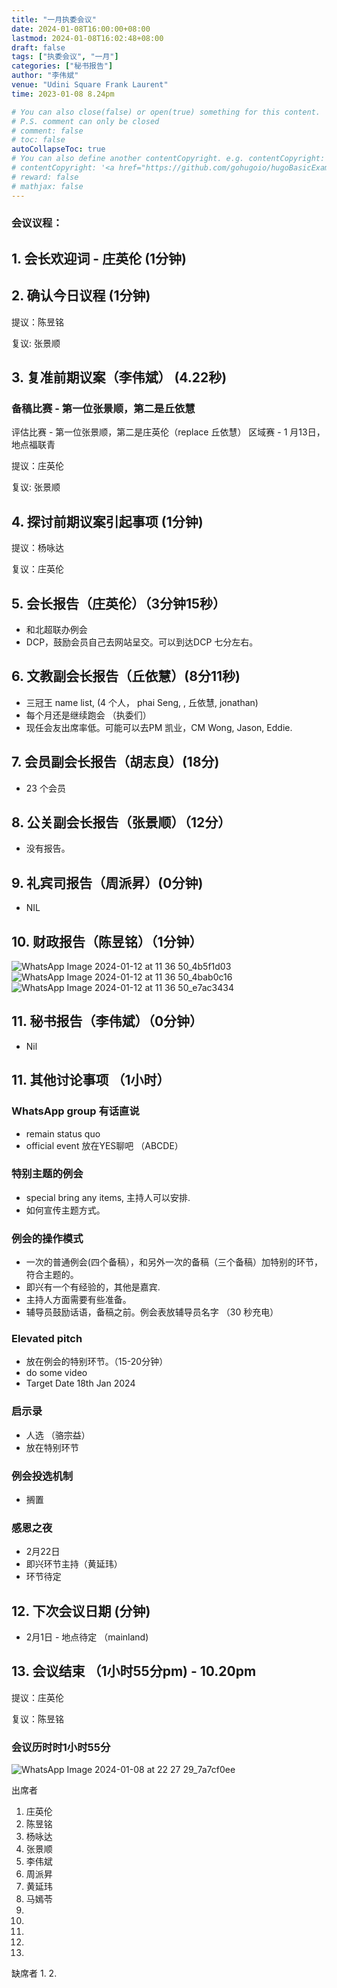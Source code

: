 ```yaml
---
title: "一月执委会议"
date: 2024-01-08T16:00:00+08:00
lastmod: 2024-01-08T16:02:48+08:00
draft: false
tags: ["执委会议", "一月"]
categories: ["秘书报告"]
author: "李伟斌"
venue: "Udini Square Frank Laurent"
time: 2023-01-08 8.24pm

# You can also close(false) or open(true) something for this content.
# P.S. comment can only be closed
# comment: false
# toc: false
autoCollapseToc: true
# You can also define another contentCopyright. e.g. contentCopyright: "This is another copyright."
# contentCopyright: '<a href="https://github.com/gohugoio/hugoBasicExample" rel="noopener" target="_blank">See origin</a>'
# reward: false
# mathjax: false
---
```


### 会议议程：
## 1. 会长欢迎词 - 庄英伦 (1分钟)


## 2. 确认今日议程 (1分钟)

  提议：陈昱铭

  复议: 张景顺
 
  
## 3. 复准前期议案（李伟斌） (4.22秒)

### 备稿比赛 - 第一位张景顺，第二是丘依慧
评估比赛 - 第一位张景顺，第二是庄英伦（replace 丘依慧）
区域赛 - 1 月13日，地点福联青

  
  提议：庄英伦

  复议: 张景顺


## 4. 探讨前期议案引起事项 (1分钟)

  提议：杨咏达
  
  复议：庄英伦


## 5. 会长报告（庄英伦）（3分钟15秒）

- 和北超联办例会
- DCP，鼓励会员自己去网站呈交。可以到达DCP 七分左右。


## 6. 文教副会长报告（丘依慧）(8分11秒)
- 三冠王 name list, (4 个人， phai Seng, , 丘依慧, jonathan)
- 每个月还是继续跑会 （执委们）
- 现任会友出席率低。可能可以去PM 凯业，CM Wong, Jason, Eddie.


## 7. 会员副会长报告（胡志良）(18分)
- 23 个会员
  

## 8. 公关副会长报告（张景顺）（12分）
- 没有报告。


## 9. 礼宾司报告（周派昇）(0分钟)
- NIL


## 10. 财政报告（陈昱铭）（1分钟）
![WhatsApp Image 2024-01-12 at 11 36 50_4b5f1d03](https://github.com/Weipin5013/tmc/assets/40177121/408e0670-6d8f-428f-9265-6074632e5da6)
![WhatsApp Image 2024-01-12 at 11 36 50_4bab0c16](https://github.com/Weipin5013/tmc/assets/40177121/f375a06e-3e00-42fa-a71b-318d8900b4d0)
![WhatsApp Image 2024-01-12 at 11 36 50_e7ac3434](https://github.com/Weipin5013/tmc/assets/40177121/537d8b25-787e-4c60-9bad-44681888c281)


## 11. 秘书报告（李伟斌）（0分钟）
- Nil


## 11. 其他讨论事项 （1小时）

### WhatsApp group 有话直说
- remain status quo
- official event 放在YES聊吧 （ABCDE）
  

### 特别主题的例会
- special bring any items, 主持人可以安排.
- 如何宣传主题方式。
  

### 例会的操作模式
- 一次的普通例会(四个备稿），和另外一次的备稿（三个备稿）加特别的环节，符合主题的。
- 即兴有一个有经验的，其他是嘉宾.
- 主持人方面需要有些准备。
- 辅导员鼓励话语，备稿之前。例会表放辅导员名字 （30 秒充电）
  

 ### Elevated pitch 
- 放在例会的特别环节。（15-20分钟）
- do some video
- Target Date 18th Jan 2024


### 启示录 
- 人选 （骆宗益）
- 放在特别环节


### ⁠例会投选机制
- 搁置

### 感恩之夜
- 2月22日
- 即兴环节主持（黄延玮）
- 环节待定 


## 12. 下次会议日期 (分钟)
  - 2月1日 - 地点待定 （mainland) 
     


## 13. 会议结束 （1小时55分pm) - 10.20pm


  提议：庄英伦

  复议：陈昱铭

 
 
### 会议历时时1小时55分

![WhatsApp Image 2024-01-08 at 22 27 29_7a7cf0ee](https://github.com/Weipin5013/tmc/assets/40177121/5de3144c-17ed-4ada-9c1a-441c1004c51d)




出席者
1. 庄英伦
2. 陈昱铭
3. 杨咏达
4. 张景顺
5. 李伟斌
6. 周派昇
7. 黄延玮
8. 马嫣苓
9. 
10. 
11. 
12. 
13.


缺席者
1. 
2. 
